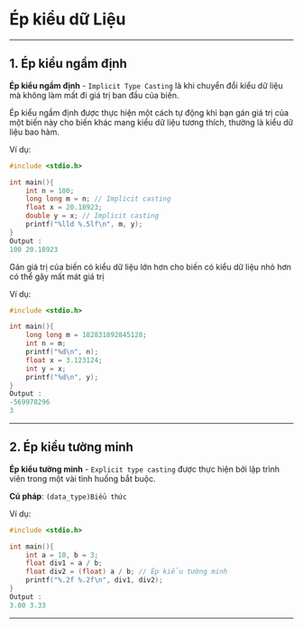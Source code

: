 # Ép kiểu dữ Liệu

---

## 1. Ép kiểu ngầm định

**Ép kiểu ngầm định** - `Implicit Type Casting` là khi chuyển đổi kiểu dữ liệu mà không làm mất đi giá trị ban đầu của biến.

Ép kiểu ngầm định được thực hiện một cách tự động khi bạn gán giá trị của một biến này cho biến khác mang kiểu dữ liệu tương thích, thường là kiểu dữ liệu bao hàm.

Ví dụ:

```C
#include <stdio.h>

int main(){
    int n = 100;
    long long m = n; // Implicit casting
    float x = 20.18923;
    double y = x; // Implicit casting
    printf("%lld %.5lf\n", m, y);
}
Output :
100 20.18923
```

Gán giá trị của biến có kiểu dữ liệu lớn hơn cho biến có kiểu dữ liệu nhỏ hơn có thể gây mất mát giá trị

Ví dụ:

```C
#include <stdio.h>

int main(){
    long long m = 182831892845128;
    int n = m;
    printf("%d\n", n);
    float x = 3.123124;
    int y = x;
    printf("%d\n", y);
}
Output :
-569978296
3
```

---

## 2. Ép kiểu tường minh

**Ép kiểu tường minh** - `Explicit type casting` được thực hiện bởi lập trình viên trong một vài tình huống bắt buộc.

**Cú pháp**: `(data_type)Biểu thức`

Ví dụ:

```C
#include <stdio.h>

int main(){
    int a = 10, b = 3;
    float div1 = a / b;
    float div2 = (float) a / b; // Ép kiểu tường minh
    printf("%.2f %.2f\n", div1, div2);
}
Output :
3.00 3.33
```

---

